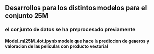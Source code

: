 ## Desarrollos para los distintos modelos para el conjunto 25M

### el conjunto de datos se ha preprocesado previamente

#### Model_ml25M_dot.ipynb   modelo que hace la prediccion de generos y valoracion de las peliculas con producto vectorial
